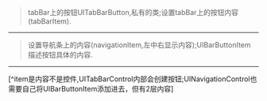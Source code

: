 
>tabBar上的按钮UITabBarButton,私有的类;设置tabBar上的按钮内容(tabBarItem).
***
>设置导航条上的内容(navigationItem,左中右显示内容);UIBarButtonItem 描述按钮具体的内容.
***
[^item是内容不是控件,UITabBarControl内部会创建按钮;UINavigationControl也需要自己将UIBarButtonItem添加进去，但有2层内容]
